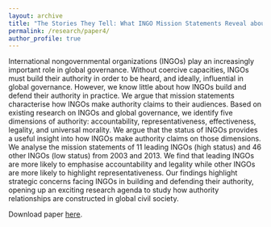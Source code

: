 ```yaml
---
layout: archive
title: "The Stories They Tell: What INGO Mission Statements Reveal about their Authority"
permalink: /research/paper4/
author_profile: true
---
```


International nongovernmental organizations (INGOs) play an increasingly important role in global governance. Without coercive capacities, INGOs must build their authority in order to be heard, and ideally, influential in global governance. However, we know little about how INGOs build and defend their authority in practice. We argue that mission statements characterise how INGOs make authority claims to their audiences. Based on existing research on INGOs and global governance, we identify five dimensions of authority: accountability, representativeness, effectiveness, legality, and universal morality. We argue that the status of INGOs provides a useful insight into how INGOs make authority claims on those dimensions. We analyse the mission statements of 11 leading INGOs (high status) and 46 other INGOs (low status) from 2003 and 2013. We find that leading INGOs are more likely to emphasise accountability and legality while other INGOs are more likely to highlight representativeness. Our findings highlight strategic concerns facing INGOs in building and defending their authority, opening up an exciting research agenda to study how authority relationships are constructed in global civil society.

Download paper [here](https://doi.org/10.1080/13600826.2021.1970516).